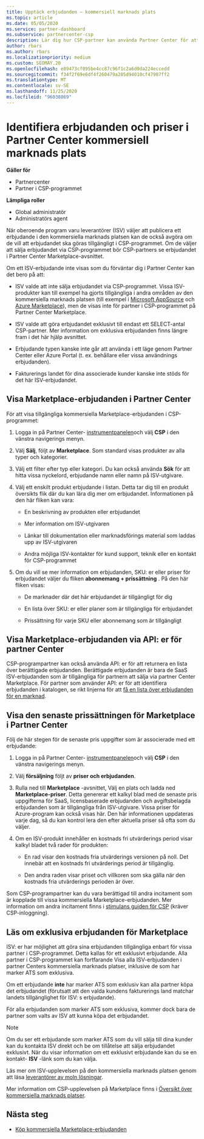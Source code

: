 ```yaml
---
title: Upptäck erbjudanden – kommersiell marknads plats
ms.topic: article
ms.date: 05/05/2020
ms.service: partner-dashboard
ms.subservice: partnercenter-csp
description: Lär dig hur CSP-partner kan använda Partner Center för att visa eller söka i Marketplace efter SaaS erbjudanden eller priser från oberoende program varu leverantörer (ISV).
author: rbars
ms.author: rbars
ms.localizationpriority: medium
ms.custom: SEOMAY.20
ms.openlocfilehash: e89473cf095be4cc87c96f1c2a6d0da224eccedd
ms.sourcegitcommit: f34f2f69e6df4f260479a205d94010cf47987ff2
ms.translationtype: MT
ms.contentlocale: sv-SE
ms.lasthandoff: 11/25/2020
ms.locfileid: "96038869"
---
```

# <a name="discover-offers-and-pricing-in-partner-center-commercial-marketplace"></a>Identifiera erbjudanden och priser i Partner Center kommersiell marknads plats

**Gäller för**

- Partnercenter
- Partner i CSP-programmet

**Lämpliga roller**

- Global administratör
- Administratörs agent

När oberoende program varu leverantörer (ISV) väljer att publicera ett erbjudande i den kommersiella marknads platsen kan de också avgöra om de vill att erbjudandet ska göras tillgängligt i CSP-programmet. Om de väljer att sälja erbjudandet via CSP-programmet bör CSP-partners se erbjudandet i Partner Center Marketplace-avsnittet.

Om ett ISV-erbjudande inte visas som du förväntar dig i Partner Center kan det bero på att:

- ISV valde att inte sälja erbjudandet via CSP-programmet. Vissa ISV-produkter kan till exempel ha gjorts tillgängliga i andra områden av den kommersiella marknads platsen (till exempel i [Microsoft AppSource](https://appsource.microsoft.com/) och [Azure Marketplace](https://azuremarketplace.microsoft.com/)), men de visas inte för partner i CSP-programmet på Partner Center Marketplace.

- ISV valde att göra erbjudandet exklusivt till endast ett SELECT-antal CSP-partner. Mer information om exklusiva erbjudanden finns längre fram i det här hjälp avsnittet.

- Erbjudande typen kanske inte går att använda i ett läge genom Partner Center eller Azure Portal (t. ex. behållare eller vissa användnings erbjudanden).

- Fakturerings landet för dina associerade kunder kanske inte stöds för det här ISV-erbjudandet.

## <a name="view-marketplace-offers-in-partner-center"></a>Visa Marketplace-erbjudanden i Partner Center

För att visa tillgängliga kommersiella Marketplace-erbjudanden i CSP-programmet:

1. Logga in på Partner Center- [instrumentpanelen](https://partner.microsoft.com/dashboard)och välj **CSP** i den vänstra navigerings menyn.

2. Välj **Sälj**, följt av **Marketplace**. Som standard visas produkter av alla typer och kategorier.

3. Välj ett filter efter typ eller kategori. Du kan också använda **Sök** för att hitta vissa nyckelord, erbjudande namn eller namn på ISV-utgivare.

4. Välj ett enskilt produkt erbjudande i listan. Detta tar dig till en produkt översikts flik där du kan lära dig mer om erbjudandet. Informationen på den här fliken kan vara: 

    - En beskrivning av produkten eller erbjudandet

    - Mer information om ISV-utgivaren

    - Länkar till dokumentation eller marknadsförings material som laddas upp av ISV-utgivaren

    - Andra möjliga ISV-kontakter för kund support, teknik eller en kontakt för CSP-programmet

5. Om du vill se mer information om erbjudanden, SKU: er eller priser för erbjudandet väljer du fliken **abonnemang + prissättning** . På den här fliken visas:

    - De marknader där det här erbjudandet är tillgängligt för dig

    - En lista över SKU: er eller planer som är tillgängliga för erbjudandet

    - Prissättning för varje SKU eller abonnemang som är tillgängligt

## <a name="view-marketplace-offers-via-partner-center-apis"></a>Visa Marketplace-erbjudanden via API: er för partner Center

CSP-programpartner kan också använda API: er för att returnera en lista över berättigade erbjudanden. Berättigade erbjudanden är bara de SaaS ISV-erbjudanden som är tillgängliga för partnern att sälja via partner Center Marketplace. För partner som använder API: er för att identifiera erbjudanden i katalogen, se rikt linjerna för att [få en lista över erbjudanden för en marknad](/partner-center/develop/create-subscription-azure-marketplace-products#get-a-list-of-offers-for-a-market).

## <a name="view-the-latest-marketplace-offer-pricing-in-partner-center"></a>Visa den senaste prissättningen för Marketplace i Partner Center

Följ de här stegen för de senaste pris uppgifter som är associerade med ett erbjudande:

1. Logga in på Partner Center- [instrumentpanelen](https://partner.microsoft.com/dashboard)och välj **CSP** i den vänstra navigerings menyn.

2. Välj **försäljning** följt av **priser och erbjudanden**.

3. Rulla ned till **Marketplace** -avsnittet, Välj en plats och ladda ned **Marketplace-priser**. Detta genererar ett kalkyl blad med de senaste pris uppgifterna för SaaS, licensbaserade erbjudanden och avgiftsbelagda erbjudanden som är tillgängliga från ISV-utgivare. Vissa priser för Azure-program kan också visas här. Den här informationen uppdateras varje dag, så du kan kontrol lera den efter aktuella priser så ofta som du väljer.

4. Om en ISV-produkt innehåller en kostnads fri utvärderings period visar kalkyl bladet två rader för produkten:

    - En rad visar den kostnads fria utvärderings versionen på noll. Det innebär att en kostnads fri utvärderings period är tillgänglig.

    - Den andra raden visar priset och villkoren som ska gälla när den kostnads fria utvärderings perioden är över.

Som CSP-programpartner kan du vara berättigad till andra incitament som är kopplade till vissa kommersiella Marketplace-erbjudanden. Mer information om andra incitament finns i [stimulans guiden för CSP](https://aka.ms/partnerincentives) (kräver CSP-inloggning).

## <a name="learn-about-marketplace-exclusive-offers"></a>Läs om exklusiva erbjudanden för Marketplace

ISV: er har möjlighet att göra sina erbjudanden tillgängliga enbart för vissa partner i CSP-programmet. Detta kallas för ett exklusivt erbjudande. Alla partner i CSP-programmet kan fortfarande Visa alla ISV-erbjudanden i partner Centers kommersiella marknads platser, inklusive de som har marker ATS som exklusiva.

Om ett erbjudande **inte** har marker ATS som exklusiv kan alla partner köpa det erbjudandet (förutsatt att den valda kundens fakturerings land matchar landets tillgänglighet för ISV: s erbjudande).

För alla erbjudanden som marker ATS som exklusiva, kommer dock bara de partner som valts av ISV att kunna köpa det erbjudandet.

> [!NOTE]
> Om du ser ett erbjudande som marker ATS som du vill sälja till dina kunder kan du kontakta ISV direkt och be om tillåtelse att sälja erbjudandet exklusivt. När du visar information om ett exklusivt erbjudande kan du se en kontakt- **ISV** -länk som du kan välja.

Läs mer om ISV-upplevelsen på den kommersiella marknads platsen genom att läsa [leverantörer av moln lösningar](/azure/marketplace/cloud-solution-providers).

Mer information om CSP-upplevelsen på Marketplace finns i [Översikt över kommersiella marknads platser](csp-commercial-marketplace-overview.md).

## <a name="next-steps"></a>Nästa steg

- [Köp kommersiella Marketplace-erbjudanden](csp-commercial-marketplace-purchase.md)